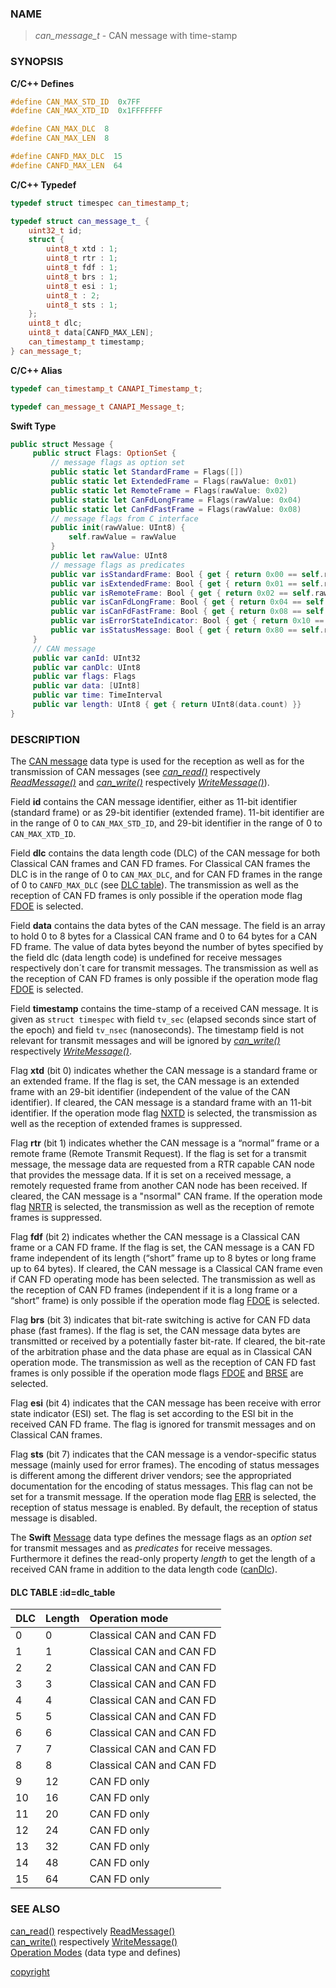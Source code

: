 ### NAME

> *can_message_t* - CAN message with time-stamp 

### SYNOPSIS

**C/C++ Defines**
```C++
#define CAN_MAX_STD_ID  0x7FF
#define CAN_MAX_XTD_ID  0x1FFFFFFF

#define CAN_MAX_DLC  8
#define CAN_MAX_LEN  8

#define CANFD_MAX_DLC  15
#define CANFD_MAX_LEN  64
```
<a id="can_message_t"></a>
**C/C++ Typedef**
```C++
typedef struct timespec can_timestamp_t;

typedef struct can_message_t_ {
    uint32_t id;
    struct {
        uint8_t xtd : 1;
        uint8_t rtr : 1;
        uint8_t fdf : 1;
        uint8_t brs : 1;
        uint8_t esi : 1;
        uint8_t : 2;
        uint8_t sts : 1;
    };
    uint8_t dlc;
    uint8_t data[CANFD_MAX_LEN];
    can_timestamp_t timestamp;
} can_message_t;
```
**C/C++ Alias**
```C++
typedef can_timestamp_t CANAPI_Timestamp_t;

typedef can_message_t CANAPI_Message_t;
```
<a id="swift_message"></a>
**Swift Type**
```Swift
public struct Message {
     public struct Flags: OptionSet {
         // message flags as option set
         public static let StandardFrame = Flags([])
         public static let ExtendedFrame = Flags(rawValue: 0x01)
         public static let RemoteFrame = Flags(rawValue: 0x02)
         public static let CanFdLongFrame = Flags(rawValue: 0x04)
         public static let CanFdFastFrame = Flags(rawValue: 0x08)
         // message flags from C interface
         public init(rawValue: UInt8) {
             self.rawValue = rawValue
         }
         public let rawValue: UInt8
         // message flags as predicates
         public var isStandardFrame: Bool { get { return 0x00 == self.rawValue & 0xFF } }
         public var isExtendedFrame: Bool { get { return 0x01 == self.rawValue & 0x01 } }
         public var isRemoteFrame: Bool { get { return 0x02 == self.rawValue & 0x02 } }
         public var isCanFdLongFrame: Bool { get { return 0x04 == self.rawValue & 0x04 } }
         public var isCanFdFastFrame: Bool { get { return 0x08 == self.rawValue & 0x08 } }
         public var isErrorStateIndicator: Bool { get { return 0x10 == self.rawValue & 0x10 } }
         public var isStatusMessage: Bool { get { return 0x80 == self.rawValue & 0x80 } }
     }
     // CAN message
     public var canId: UInt32
     public var canDlc: UInt8
     public var flags: Flags
     public var data: [UInt8]
     public var time: TimeInterval
     public var length: UInt8 { get { return UInt8(data.count) }}
}
```

### DESCRIPTION

The [CAN message](/reference/message_format#can_message_t) data type is used for the reception as well as for the transmission of CAN messages (see [*can_read()*](/reference/can_read#can_read) respectively [*ReadMessage()*](/reference/can_read#readmessage) and [*can_write()*](/reference/can_write#can_write) respectively [*WriteMessage()*](/reference/can_write#writemessage)).

<a id="message_id"></a>
Field **id** contains the CAN message identifier, either as 11-bit identifier (standard frame) or as 29-bit identifier (extended frame).
11-bit identifier are in the range of 0 to `CAN_MAX_STD_ID`, and 29-bit identifier in the range of 0 to `CAN_MAX_XTD_ID`.

<a id="message_dlc"></a>
Field **dlc** contains the data length code (DLC) of the CAN message for both Classical CAN frames and CAN FD frames.
For Classical CAN frames the DLC is in the range of 0 to `CAN_MAX_DLC`, and for CAN FD frames in the range of 0 to `CANFD_MAX_DLC` (see [DLC table](#dlc_table)).
The transmission as well as the reception of CAN FD frames is only possible if the operation mode flag [FDOE](/reference/operation_modes#mode_bit_fdoe) is selected.

<a id="message_data"></a>
Field **data** contains the data bytes of the CAN message.
The field is an array to hold 0 to 8 bytes for a Classical CAN frame and 0 to 64 bytes for a CAN FD frame.
The value of data bytes beyond the number of bytes specified by the field dlc (data length code) is undefined for receive messages respectively don´t care for transmit messages.
The transmission as well as the reception of CAN FD frames is only possible if the operation mode flag [FDOE](/reference/operation_modes#mode_bit_fdoe) is selected.

<a id="message_timestamp"></a>
Field **timestamp** contains the time-stamp of a received CAN message.
It is given as `struct timespec` with field `tv_sec` (elapsed seconds since start of the epoch) and field `tv_nsec` (nanoseconds).
The timestamp field is not relevant for transmit messages and will be ignored by [*can_write()*](/reference/can_write#can_write) respectively [*WriteMessage()*](/reference/can_write#writemessage).

<a id="message_flag_xtd"></a>
Flag **xtd** (bit 0) indicates whether the CAN message is a standard frame or an extended frame.
If the flag is set, the CAN message is an extended frame with an 29-bit identifier (independent of the value of the CAN identifier).
If cleared, the CAN message is a standard frame with an 11-bit identifier.
If the operation mode flag [NXTD](/reference/operation_modes#mode_bit_nxtd) is selected, the transmission as well as the reception of extended frames is suppressed.

<a id="message_flag_rtr"></a>
Flag **rtr** (bit 1) indicates whether the CAN message is a “normal” frame or a remote frame (Remote Transmit Request).
If the flag is set for a transmit message, the message data are requested from a RTR capable CAN node that provides the message data.
If it is set on a received message, a remotely requested frame from another CAN node has been received.
If cleared, the CAN message is a "nsormal" CAN frame.
If the operation mode flag [NRTR](/reference/operation_modes#mode_bit_nrtr) is selected, the transmission as well as the reception of remote frames is suppressed.

<a id="message_flag_fdf"></a>
Flag **fdf** (bit 2) indicates whether the CAN message is a Classical CAN frame or a CAN FD frame.
If the flag is set, the CAN message is a CAN FD frame independent of its length (“short” frame up to 8 bytes or long frame up to 64 bytes).
If cleared, the CAN message is a Classical CAN frame even if CAN FD operating mode has been selected.
The transmission as well as the reception of CAN FD frames (independent if it is a long frame or a “short” frame) is only possible if the operation mode flag [FDOE](/reference/operation_modes#mode_bit_fdoe) is selected.

<a id="message_flag_brs"></a>
Flag **brs** (bit 3) indicates that bit-rate switching is active for CAN FD data phase (fast frames).
If the flag is set, the CAN message data bytes are transmitted or received by a potentially faster bit-rate.
If cleared, the bit-rate of the arbitration phase and the data phase are equal as in Classical CAN operation mode.
The transmission as well as the reception of CAN FD fast frames is only possible if the operation mode flags [FDOE](/reference/operation_modes#mode_bit_fdoe) and [BRSE](/reference/operation_modes#mode_bit_brse) are selected.

<a id="message_flag_esi"></a>
Flag **esi** (bit 4) indicates that the CAN message has been receive with error state indicator (ESI) set.
The flag is set according to the ESI bit in the received CAN FD frame.
The flag is ignored for transmit messages and on Classical CAN frames. 

<a id="message_flag_sts"></a>
Flag **sts** (bit 7) indicates that the CAN message is a vendor-specific status message (mainly used for error frames).
The encoding of status messages is different among the different driver vendors;
see the appropriated documentation for the encoding of status messages.
This flag can not be set for a transmit message.
If the operation mode flag [ERR](/reference/operation_modes#mode_bit_err) is selected, the reception of status message is enabled.
By default, the reception of status message is disabled.

The **Swift** [Message](#swift_message) data type defines the message flags as an *option set* for transmit messages and as *predicates* for receive messages.
Furthermore it defines the read-only property *length* to get the length of a received CAN frame in addition to the data length code ([canDlc](#message_dlc)).

#### DLC TABLE  :id=dlc_table

| DLC  | Length  | Operation mode |
| :--  | :------ | :------------- |
| 0    | 0       | Classical CAN and CAN FD |
| 1    | 1       | Classical CAN and CAN FD |
| 2    | 2       | Classical CAN and CAN FD |
| 3    | 3       | Classical CAN and CAN FD |
| 4    | 4       | Classical CAN and CAN FD |
| 5    | 5       | Classical CAN and CAN FD |
| 6    | 6       | Classical CAN and CAN FD |
| 7    | 7       | Classical CAN and CAN FD |
| 8    | 8       | Classical CAN and CAN FD |
| 9    | 12      | CAN FD only |
| 10   | 16      | CAN FD only |
| 11   | 20      | CAN FD only |
| 12   | 24      | CAN FD only |
| 13   | 32      | CAN FD only |
| 14   | 48      | CAN FD only |
| 15   | 64      | CAN FD only |


### SEE ALSO

[can_read()](/reference/can_read#can_read) respectively [ReadMessage()](/reference/can_read#readmessage) \
[can_write()](/reference/can_write#can_write) respectively [WriteMessage()](/reference/can_write#writemessage) \
[Operation Modes](/reference/operation_modes#name) (data type and defines)


[copyright](../copyright.md ':include')